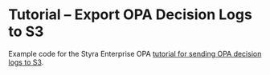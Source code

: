 # Tutorial – Export OPA Decision Logs to S3

Example code for the Styra Enterprise OPA [tutorial for sending OPA decision logs to S3](https://docs.styra.com/enterprise-opa/tutorials/decision-logs/s3).
